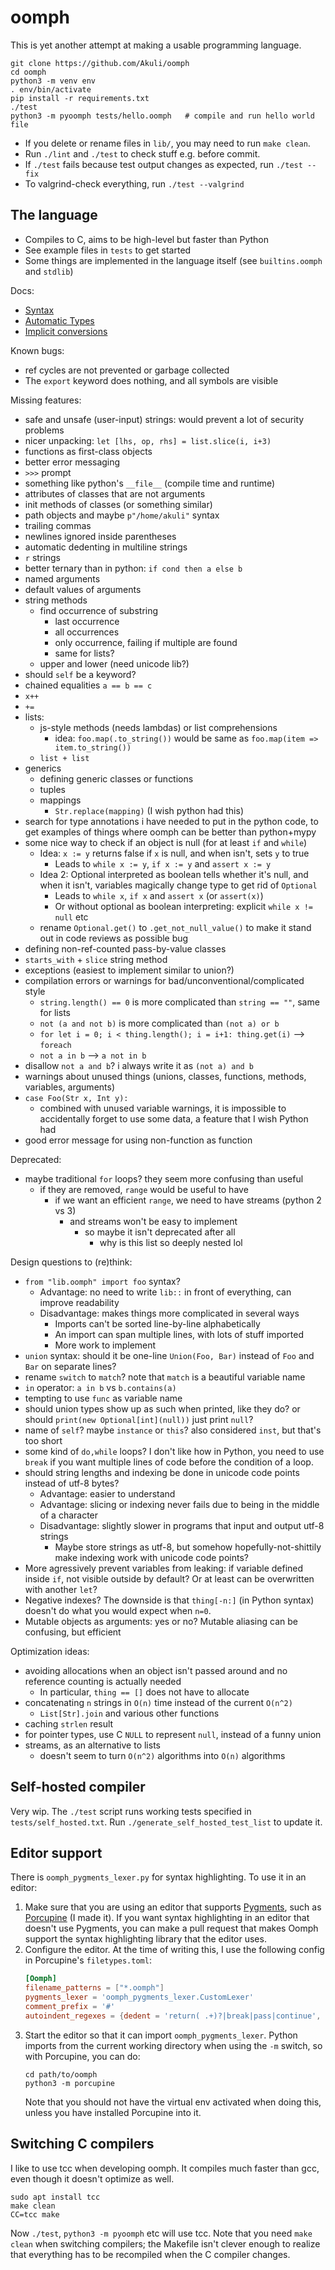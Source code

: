 # oomph
This is yet another attempt at making a usable programming language.

```shell
git clone https://github.com/Akuli/oomph
cd oomph
python3 -m venv env
. env/bin/activate
pip install -r requirements.txt
./test
python3 -m pyoomph tests/hello.oomph   # compile and run hello world file
```

- If you delete or rename files in `lib/`, you may need to run `make clean`.
- Run `./lint` and `./test` to check stuff e.g. before commit.
- If `./test` fails because test output changes as expected, run `./test --fix`
- To valgrind-check everything, run `./test --valgrind`


## The language

- Compiles to C, aims to be high-level but faster than Python
- See example files in `tests` to get started
- Some things are implemented in the language itself (see `builtins.oomph` and `stdlib`)

Docs:
- [Syntax](docs/syntax.md)
- [Automatic Types](docs/auto.md)
- [Implicit conversions](docs/implicit-conversions.md)

Known bugs:
- ref cycles are not prevented or garbage collected
- The `export` keyword does nothing, and all symbols are visible

Missing features:
- safe and unsafe (user-input) strings: would prevent a lot of security problems
- nicer unpacking: `let [lhs, op, rhs] = list.slice(i, i+3)`
- functions as first-class objects
- better error messaging
- `>>>` prompt
- something like python's `__file__` (compile time and runtime)
- attributes of classes that are not arguments
- init methods of classes (or something similar)
- path objects and maybe `p"/home/akuli"` syntax
- trailing commas
- newlines ignored inside parentheses
- automatic dedenting in multiline strings
- `r` strings
- better ternary than in python: `if cond then a else b`
- named arguments
- default values of arguments
- string methods
    - find occurrence of substring
        - last occurrence
        - all occurrences
        - only occurrence, failing if multiple are found
        - same for lists?
    - upper and lower (need unicode lib?)
- should `self` be a keyword?
- chained equalities `a == b == c`
- `x++`
- `+=`
- lists:
    - js-style methods (needs lambdas) or list comprehensions
        - idea: `foo.map(.to_string())` would be same as `foo.map(item => item.to_string())`
    - `list + list`
- generics
    - defining generic classes or functions
    - tuples
    - mappings
        - `Str.replace(mapping)` (I wish python had this)
- search for type annotations i have needed to put in the python code, to
  get examples of things where oomph can be better than python+mypy
- some nice way to check if an object is null (for at least `if` and `while`)
    - Idea: `x := y` returns false if `x` is null, and when isn't, sets `y` to true
        - Leads to `while x := y`, `if x := y` and `assert x := y`
    - Idea 2: Optional interpreted as boolean tells whether it's null, and
      when it isn't, variables magically change type to get rid of `Optional`
        - Leads to `while x`, `if x` and `assert x` (or `assert(x)`)
        - Or without optional as boolean interpreting: explicit `while x != null` etc
    - rename `Optional.get()` to `.get_not_null_value()` to make it stand out
      in code reviews as possible bug
- defining non-ref-counted pass-by-value classes
- `starts_with` + `slice` string method
- exceptions (easiest to implement similar to union?)
- compilation errors or warnings for bad/unconventional/complicated style
    - `string.length() == 0` is more complicated than `string == ""`, same for lists
    - `not (a and not b)` is more complicated than `(not a) or b`
    - `for let i = 0; i < thing.length(); i = i+1: thing.get(i)` --> `foreach`
    - `not a in b` --> `a not in b`
- disallow `not a and b`? i always write it as `(not a) and b`
- warnings about unused things (unions, classes, functions, methods, variables, arguments)
- `case Foo(Str x, Int y):`
    - combined with unused variable warnings, it is impossible to accidentally forget
        to use some data, a feature that I wish Python had
- good error message for using non-function as function

Deprecated:
- maybe traditional `for` loops? they seem more confusing than useful
    - if they are removed, `range` would be useful to have
        - if we want an efficient `range`, we need to have streams (python 2 vs 3)
            - and streams won't be easy to implement
                - so maybe it isn't deprecated after all
                    - why is this list so deeply nested lol

Design questions to (re)think:
- `from "lib.oomph" import foo` syntax?
    - Advantage: no need to write `lib::` in front of everything, can improve readability
    - Disadvantage: makes things more complicated in several ways
        - Imports can't be sorted line-by-line alphabetically
        - An import can span multiple lines, with lots of stuff imported
        - More work to implement
- `union` syntax: should it be one-line `Union(Foo, Bar)`
    instead of `Foo` and `Bar` on separate lines?
- rename `switch` to `match`? note that `match` is a beautiful variable name
- `in` operator: `a in b` vs `b.contains(a)`
- tempting to use `func` as variable name
- should union types show up as such when printed, like they do? or should
    `print(new Optional[int](null))` just print `null`?
- name of `self`? maybe `instance` or `this`? also considered `inst`, but that's too short
- some kind of `do,while` loops? I don't like how in Python, you need to use `break` if
    you want multiple lines of code before the condition of a loop.
- should string lengths and indexing be done in unicode code points instead of
  utf-8 bytes?
    - Advantage: easier to understand
    - Advantage: slicing or indexing never fails due to being in the middle of a
      character
    - Disadvantage: slightly slower in programs that input and output utf-8 strings
        - Maybe store strings as utf-8, but somehow hopefully-not-shittily make
          indexing work with unicode code points?
- More agressively prevent variables from leaking: if variable defined inside
  `if`, not visible outside by default? Or at least can be overwritten with
  another `let`?
- Negative indexes? The downside is that `thing[-n:]` (in Python syntax) doesn't do
  what you would expect when `n=0`.
- Mutable objects as arguments: yes or no? Mutable aliasing can be confusing, but efficient

Optimization ideas:
- avoiding allocations when an object isn't passed around and no reference
  counting is actually needed
    - In particular, `thing == []` does not have to allocate
- concatenating `n` strings in `O(n)` time instead of the current `O(n^2)`
    - `List[Str].join` and various other functions
- caching `strlen` result
- for pointer types, use C `NULL` to represent `null`, instead of a funny union
- streams, as an alternative to lists
    - doesn't seem to turn `O(n^2)` algorithms into `O(n)` algorithms


## Self-hosted compiler

Very wip. The `./test` script runs working tests specified in `tests/self_hosted.txt`.
Run `./generate_self_hosted_test_list` to update it.


## Editor support

There is `oomph_pygments_lexer.py` for syntax highlighting.
To use it in an editor:
1. Make sure that you are using an editor that supports [Pygments](https://pygments.org/),
    such as [Porcupine](https://github.com/Akuli/porcupine) (I made it).
    If you want syntax highlighting in an editor that doesn't use Pygments,
    you can make a pull request that makes Oomph support
    the syntax highlighting library that the editor uses.
2. Configure the editor. At the time of writing this, I use the following config in Porcupine's `filetypes.toml`:
    ```toml
    [Oomph]
    filename_patterns = ["*.oomph"]
    pygments_lexer = 'oomph_pygments_lexer.CustomLexer'
    comment_prefix = '#'
    autoindent_regexes = {dedent = 'return( .+)?|break|pass|continue', indent = '.*:'}
    ```
3. Start the editor so that it can import `oomph_pygments_lexer`.
    Python imports from the current working directory when using the `-m` switch,
    so with Porcupine, you can do:
    ```
    cd path/to/oomph
    python3 -m porcupine
    ```
    Note that you should not have the virtual env activated when doing this,
    unless you have installed Porcupine into it.


## Switching C compilers

I like to use tcc when developing oomph.
It compiles much faster than gcc, even though it doesn't optimize as well.

```
sudo apt install tcc
make clean
CC=tcc make
```

Now `./test`, `python3 -m pyoomph` etc will use tcc.
Note that you need `make clean` when switching compilers;
the Makefile isn't clever enough to realize that
everything has to be recompiled when the C compiler changes.
